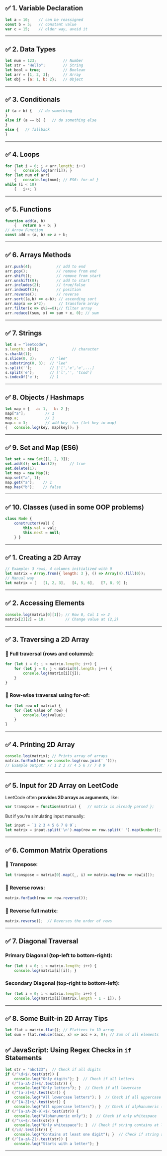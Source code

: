 ## ✅ 1. **Variable Declaration**

```javascript
let a = 10;    // can be reassigned 
const b = 5;   // constant value 
var c = 15;    // older way, avoid it
```

---

## ✅ 2. **Data Types**

```javascript
let num = 123;            // Number 
let str = "Hello";        // String 
let bool = true;          // Boolean 
let arr = [1, 2, 3];      // Array 
let obj = {a: 1, b: 2};   // Object
```

---

## ✅ 3. **Conditionals**

```javascript
if (a > b) {   // do something 
} 
else if (a == b) {   // do something else 
} 
else {   // fallback 
}
```

---

## ✅ 4. **Loops**

```javascript
for (let i = 0; i < arr.length; i++)
	{   console.log(arr[i]); }  
for (let num of arr) 
	{   console.log(num); // ES6: for-of }  
while (i < 10) 
	{   i++; }
```

---

## ✅ 5. **Functions**

```javascript
function add(a, b) 
	{   return a + b; }  
// Arrow Function
const add = (a, b) => a + b;
```

---

## ✅ 6. **Arrays Methods**

```javascript
arr.push(4);           // add to end 
arr.pop();             // remove from end 
arr.shift();           // remove from start 
arr.unshift(0);        // add to start  
arr.includes(2);       // true/false 
arr.indexOf(3);        // position 
arr.reverse();         // reverse  
arr.sort((a,b) => a-b); // ascending sort 
arr.map(x => x*2);      // transform array 
arr.filter(x => x%2==0);// filter array 
arr.reduce((sum, x) => sum + x, 0); // sum
```

---

## ✅ 7. **Strings**

```javascript
let s = "leetcode"; 
s.length; s[0];               // character 
s.charAt(1); 
s.slice(0, 3);      // "lee" 
s.substring(0, 3);  // "lee" 
s.split('');        // ['l','e','e',...] 
s.split('e');       // ['l','', 'tcod'] 
s.indexOf('e');     // 1
```

---

## ✅ 8. **Objects / Hashmaps**

```javascript
let map = {   a: 1,   b: 2 }; 
map["a"];         // 1 
map.a;            // 1 
map.c = 3;        // add key  for (let key in map) 
{   console.log(key, map[key]); }
```

---

## ✅ 9. **Set and Map (ES6)**

```javascript
let set = new Set([1, 2, 3]); 
set.add(4); set.has(2);      // true 
set.delete(1);  
let map = new Map(); 
map.set("a", 1); 
map.get("a");    // 1 
map.has("b");    // false
```

---

## ✅ 10. **Classes (used in some OOP problems)**
```javascript
class Node {   
	constructor(val) {     
		this.val = val;     
		this.next = null;   
	} }
```

---

## ✅ 1. **Creating a 2D Array**

```javascript
// Example: 3 rows, 4 columns initialized with 0 
let matrix = Array.from({ length: 3 }, () => Array(4).fill(0));  
// Manual way 
let matrix = [   [1, 2, 3],   [4, 5, 6],   [7, 8, 9] ];
```

---

## ✅ 2. **Accessing Elements**

```javascript
console.log(matrix[0][1]); // Row 0, Col 1 => 2 
matrix[2][2] = 10;         // Change value at (2,2)
```

---

## ✅ 3. **Traversing a 2D Array**

### 🔁 Full traversal (rows and columns):

```javascript
for (let i = 0; i < matrix.length; i++) {   
	for (let j = 0; j < matrix[0].length; j++) {     
		console.log(matrix[i][j]);   
	} 
}
```

### 🔁 Row-wise traversal using for-of:

```javascript
for (let row of matrix) {   
	for (let value of row) {     
		console.log(value);   
	} 
}
```

---

## ✅ 4. **Printing 2D Array**

```javascript
console.log(matrix); // Prints array of arrays  
matrix.forEach(row => console.log(row.join(' '))); 
// Example output: // 1 2 3 // 4 5 6 // 7 8 9
```

---

## ✅ 5. **Input for 2D Array on LeetCode**

LeetCode often **provides 2D arrays as arguments**, like:

```javascript
var transpose = function(matrix) {   // matrix is already parsed };
```

But if you're simulating input manually:

```javascript
let input = `1 2 3 4 5 6 7 8 9`;  
let matrix = input.split('\n').map(row => row.split(' ').map(Number)); console.log(matrix); // [[1, 2, 3], [4, 5, 6], [7, 8, 9]]
```

---

## ✅ 6. **Common Matrix Operations**

### 🔁 Transpose:

```javascript
let transpose = matrix[0].map((_, i) => matrix.map(row => row[i]));
```

### 🔁 Reverse rows:

```javascript
matrix.forEach(row => row.reverse());
```

### 🔁 Reverse full matrix:

```javascript
matrix.reverse();  // Reverses the order of rows
```

---

## ✅ 7. **Diagonal Traversal**

### Primary Diagonal (top-left to bottom-right):

```javascript
for (let i = 0; i < matrix.length; i++) {  
	console.log(matrix[i][i]); }
```

### Secondary Diagonal (top-right to bottom-left):

```javascript
for (let i = 0; i < matrix.length; i++) {   
	console.log(matrix[i][matrix.length - 1 - i]); }
```

---

## ✅ 8. **Some Built-in 2D Array Tips**

```javascript
let flat = matrix.flat(); // Flattens to 1D array 
let sum = flat.reduce((acc, x) => acc + x, 0); // Sum of all elements
```

## ✅ JavaScript: Using Regex Checks in `if` Statements

```js
let str = "abc123";  // Check if all digits 
if (/^\d+$/.test(str)) {     
	console.log("Only digits"); }  // Check if all letters 
if (/^[a-zA-Z]+$/.test(str)) {     
	console.log("Only letters"); }  // Check if all lowercase 
if (/^[a-z]+$/.test(str)) {     
	console.log("All lowercase letters"); }  // Check if all uppercase 
if (/^[A-Z]+$/.test(str)) {     
	console.log("All uppercase letters"); }  // Check if alphanumeric (no special characters) 
if (/^[a-zA-Z0-9]+$/.test(str)) {     
	console.log("Alphanumeric only"); }  // Check if only whitespace 
if (/^\s+$/.test(str)) {     
	console.log("Only whitespace"); }  // Check if string contains at least one digit 
if (/\d/.test(str)) {     
	console.log("Contains at least one digit"); }  // Check if string starts with a letter 
if (/^[a-zA-Z]/.test(str)) {     
	console.log("Starts with a letter"); }
```

---